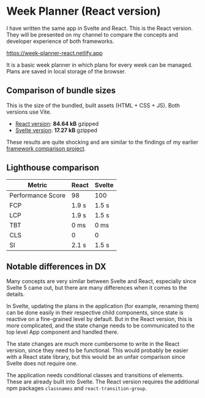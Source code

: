 # Week Planner (React version)

I have written the same app in Svelte and React. This is the React version. They will be presented on my channel to compare the concepts and developer experience of both frameworks.

https://week-planner-react.netlify.app

It is a basic week planner in which plans for every week can be managed. Plans are saved in local storage of the browser.

## Comparison of bundle sizes

This is the size of the bundled, built assets (HTML + CSS + JS). Both versions use Vite.

-   [React version](https://github.com/ScriptRaccoon/week-planning-react): **84.64 kB** gzipped
-   [Svelte version](https://github.com/ScriptRaccoon/week-planning-svelte): **17.27 kB** gzipped

These results are quite shocking and are similar to the findings of my earlier [framework comparison project](https://github.com/ScriptRaccoon/shopping-list-frameworks).

## Lighthouse comparison

| Metric            | React | Svelte |
| ----------------- | ----- | ------ |
| Performance Score | 98    | 100    |
| FCP               | 1.9 s | 1.5 s  |
| LCP               | 1.9 s | 1.5 s  |
| TBT               | 0 ms  | 0 ms   |
| CLS               | 0     | 0      |
| SI                | 2.1 s | 1.5 s  |

## Notable differences in DX

Many concepts are very similar between Svelte and React, especially since Svelte 5 came out, but there are many differences when it comes to the details.

In Svelte, updating the plans in the application (for example, renaming them) can be done easily in their respective child components, since state is reactive on a fine-grained level by default. But in the React version, this is more complicated, and the state change needs to be communicated to the top level App component and handled there.

The state changes are much more cumbersome to write in the React version, since they need to be functional. This would probably be easier with a React state library, but this would be an unfair comparison since Svelte does not require one.

The application needs conditional classes and transitions of elements. These are already built into Svelte. The React version requires the additional npm packages `classnames` and `react-transition-group`.
